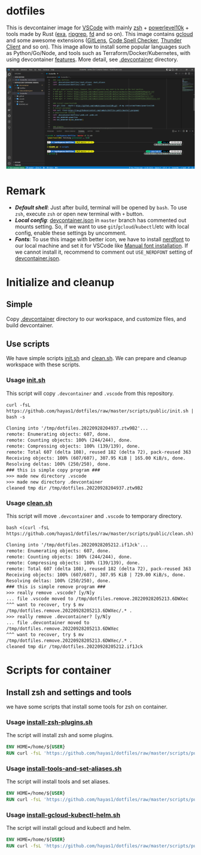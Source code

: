 # dotfiles
This is devcontainer image for [VSCode](https://github.com/microsoft/vscode) with mainly [zsh](https://github.com/zsh-users/zsh) + [powerlevel10k](https://github.com/romkatv/powerlevel10k) + tools made by Rust ([exa](https://github.com/ogham/exa), [ripgrep](https://github.com/BurntSushi/ripgrep), [fd](https://github.com/sharkdp/fd) and so on). This image contains [gcloud](https://github.com/google-cloud-sdk-unofficial/google-cloud-sdk) and some awesome extensions ([GitLens](https://github.com/gitkraken/vscode-gitlens), [Code Spell Checker](https://github.com/streetsidesoftware/vscode-spell-checker), [Thunder Client](https://github.com/rangav/thunder-client-support) and so on). This image allow to install some popular languages such as Python/Go/Node, and tools such as Terraform/Docker/Kubernetes, with using devcontainer [features](https://github.com/devcontainers/features). More detail, see [.devcontainer](/.devcontainer/) directory.

![main screen](/images/main.png)

# Remark
- ***Default shell***: Just after build, terminal will be opened by `bash`. To use `zsh`, execute `zsh` or open new terminal with `+` button.
- ***Local config***: [devcontainer.json](.devcontainer/devcontainer.json) in `master` branch has commented out mounts setting. So, if we want to use `git`/`gcloud`/`kubectl`/etc with local config, enable these settings by uncomment.
- ***Fonts***: To use this image with better icon, we have to install [nerdfont](https://github.com/ryanoasis/nerd-fonts) to our local machine and set it for VSCode like [Manual font installation](https://github.com/romkatv/powerlevel10k/blob/master/font.md#manual-font-installation). If we cannot install it, recommend to comment out `USE_NERDFONT` setting of [devcontainer.json](/.devcontainer/devcontainer.json).

# Initialize and cleanup
## Simple
Copy [.devcontainer](/.devcontainer/) directory to our workspace, and customize files, and build devcontainer.

## Use scripts
We have simple scripts [init.sh](/scripts/public/init.sh) and [clean.sh](/scripts/public/clean.sh). We can prepare and cleanup workspace with these scripts.

### Usage [init.sh](/scripts/public/init.sh)
This script will copy `.devcontainer` and `.vscode` from this repository.
```sh:input
curl -fsL https://github.com/hayas1/dotfiles/raw/master/scripts/public/init.sh | bash -s
```
```sh:output
Cloning into '/tmp/dotfiles.20220928204937.ztw9B2'...
remote: Enumerating objects: 607, done.
remote: Counting objects: 100% (244/244), done.
remote: Compressing objects: 100% (139/139), done.
remote: Total 607 (delta 108), reused 182 (delta 72), pack-reused 363
Receiving objects: 100% (607/607), 307.95 KiB | 165.00 KiB/s, done.
Resolving deltas: 100% (250/250), done.
### this is simple copy program ###
>>> made new directory .vscode
>>> made new directory .devcontainer
cleaned tmp dir /tmp/dotfiles.20220928204937.ztw9B2
```

### Usage [clean.sh](/scripts/public/clean.sh)
This script will move `.devcontainer` and `.vscode` to temporary directory.
```sh:input
bash <(curl -fsL https://github.com/hayas1/dotfiles/raw/master/scripts/public/clean.sh)
```
```sh:output
Cloning into '/tmp/dotfiles.20220928205212.if1Jck'...
remote: Enumerating objects: 607, done.
remote: Counting objects: 100% (244/244), done.
remote: Compressing objects: 100% (139/139), done.
remote: Total 607 (delta 108), reused 182 (delta 72), pack-reused 363
Receiving objects: 100% (607/607), 307.95 KiB | 729.00 KiB/s, done.
Resolving deltas: 100% (250/250), done.
### this is simple remove program ###
>>> really remove .vscode? [y/N]y
... file .vscode moved to /tmp/dotfiles.remove.20220928205213.6DWXec
^^^ want to recover, try $ mv /tmp/dotfiles.remove.20220928205213.6DWXec/.* .
>>> really remove .devcontainer? [y/N]y
... file .devcontainer moved to /tmp/dotfiles.remove.20220928205213.6DWXec
^^^ want to recover, try $ mv /tmp/dotfiles.remove.20220928205213.6DWXec/.* .
cleaned tmp dir /tmp/dotfiles.20220928205212.if1Jck
```

<!-- TODO -->
<!-- ## Local cli tool
We have a simple script [devc-init.sh](/scripts/devcinit.sh) to prepare workspace. Clone this repository appropriate path (such as `/usr/lib/`) and make symbolic link for it in `Path` set directory (such as `/usr/bin`). We make workspace and execute the script.
```sh
$ git clone https://github.com/hayas1/dotfiles.git /usr/lib/
$ ln -s /usr/lib/dotfiles/scripts/devc.sh /usr/bin/devc
```
And example of usage.
```sh
$ mkdir ./workspace && cd $_
$ devc init
### this is simple copy program ###
>>> made new directory .vscode
>>> made new directory .devcontainer
```
### Script dependencies
require Python3 in host machine. -->

# Scripts for container
## Install zsh and settings and tools
we have some scripts that install some tools for zsh on container.
### Usage [install-zsh-plugins.sh](/scripts/public/docker/install-zsh-plugins.sh)
The script will install zsh and some plugins.
```dockerfile
ENV HOME=/home/${USER}
RUN curl -fsL 'https://github.com/hayas1/dotfiles/raw/master/scripts/public/docker/install-zsh-plugins.sh' | bash -s
```

### Usage [install-tools-and-set-aliases.sh](/scripts/public/docker/install-tools-and-set-aliases.sh)
The script will install tools and set aliases.
```dockerfile
ENV HOME=/home/${USER}
RUN curl -fsL 'https://github.com/hayas1/dotfiles/raw/master/scripts/public/docker/install-zsh-plugins.sh' | bash -s
```

### Usage [install-gcloud-kubectl-helm.sh](/scripts/public/docker/install-gcloud-kubectl-helm.sh)
The script will install gcloud and kubectl and helm.
```dockerfile
ENV HOME=/home/${USER}
RUN curl -fsL 'https://github.com/hayas1/dotfiles/raw/master/scripts/public/docker/install-zsh-plugins.sh' | bash -s
```
